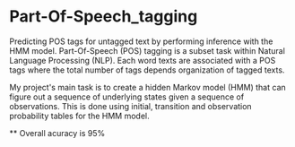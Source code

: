# Part-Of-Speech_tagging
Predicting POS tags for untagged text by performing inference with the HMM model. Part-Of-Speech (POS) tagging is a subset task within Natural Language Processing (NLP). Each word texts are associated with a POS tags where the total number of tags depends organization of tagged texts.

My project's main task is to create a hidden Markov model (HMM) that can figure out a sequence of underlying states given a sequence of observations. This is done using initial, transition and observation probability tables for the HMM model.

** Overall acuracy is 95%
